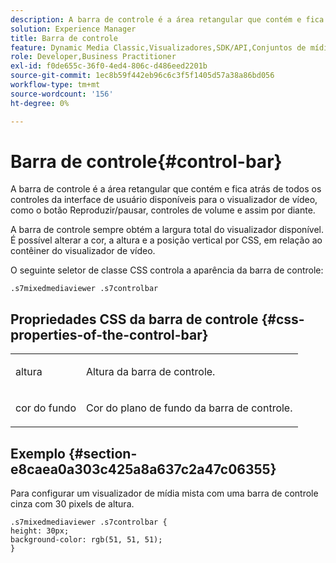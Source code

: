 ```yaml
---
description: A barra de controle é a área retangular que contém e fica atrás de todos os controles da interface de usuário disponíveis para o visualizador de vídeo, como o botão Reproduzir/pausar, controles de volume e assim por diante.
solution: Experience Manager
title: Barra de controle
feature: Dynamic Media Classic,Visualizadores,SDK/API,Conjuntos de mídias mistas
role: Developer,Business Practitioner
exl-id: f0de655c-36f0-4ed4-806c-d486eed2201b
source-git-commit: 1ec8b59f442eb96c6c3f5f1405d57a38a86bd056
workflow-type: tm+mt
source-wordcount: '156'
ht-degree: 0%

---
```


# Barra de controle{#control-bar}

A barra de controle é a área retangular que contém e fica atrás de todos os controles da interface de usuário disponíveis para o visualizador de vídeo, como o botão Reproduzir/pausar, controles de volume e assim por diante.

<!--<a id="section_061E550C1C1D4DB2BD663A898895B38C"></a>-->

A barra de controle sempre obtém a largura total do visualizador disponível. É possível alterar a cor, a altura e a posição vertical por CSS, em relação ao contêiner do visualizador de vídeo.

O seguinte seletor de classe CSS controla a aparência da barra de controle:

```
.s7mixedmediaviewer .s7controlbar
```

## Propriedades CSS da barra de controle {#css-properties-of-the-control-bar}

<table id="table_C48C56E696304C9BAFEE71BA9EA9A174"> 
 <tbody> 
  <tr> 
   <td colname="col1"> <p> <span class="codeph"> altura  </span> </p> </td> 
   <td colname="col2"> <p>Altura da barra de controle. </p> </td> 
  </tr> 
  <tr> 
   <td colname="col1"> <p> <span class="codeph"> cor do fundo  </span> </p> </td> 
   <td colname="col2"> <p>Cor do plano de fundo da barra de controle. </p> </td> 
  </tr> 
 </tbody> 
</table>

## Exemplo {#section-e8caea0a303c425a8a637c2a47c06355}

Para configurar um visualizador de mídia mista com uma barra de controle cinza com 30 pixels de altura.

```
.s7mixedmediaviewer .s7controlbar {  
height: 30px; 
background-color: rgb(51, 51, 51); 
}
```
